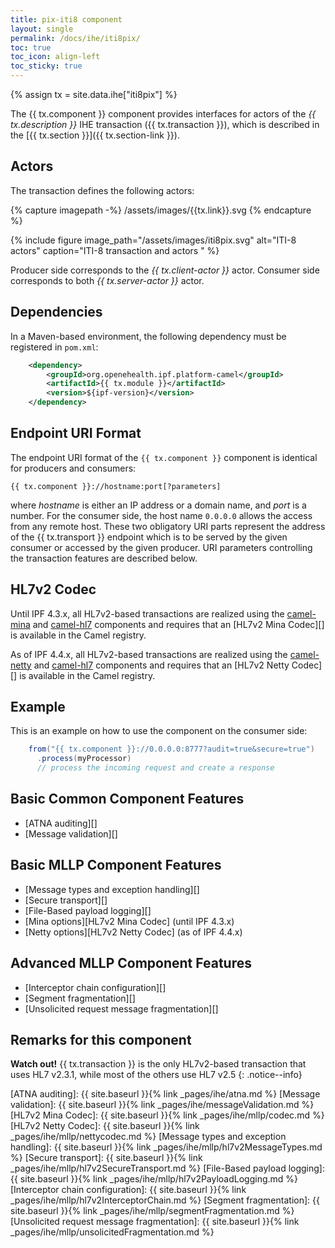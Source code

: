 ```yaml
---
title: pix-iti8 component
layout: single
permalink: /docs/ihe/iti8pix/
toc: true
toc_icon: align-left
toc_sticky: true
---
```


{% assign tx = site.data.ihe["iti8pix"] %}

The {{ tx.component }} component provides interfaces for actors of the *{{ tx.description }}* IHE transaction ({{ tx.transaction }}),
which is described in the [{{ tx.section }}]({{ tx.section-link }}).

## Actors

The transaction defines the following actors:

{% capture imagepath -%}
/assets/images/{{tx.link}}.svg
{% endcapture %}

{% include figure image_path="/assets/images/iti8pix.svg" alt="ITI-8 actors" caption="ITI-8 transaction and actors " %}

Producer side corresponds to the *{{ tx.client-actor }}* actor.
Consumer side corresponds to both *{{ tx.server-actor }}* actor.

## Dependencies

In a Maven-based environment, the following dependency must be registered in `pom.xml`:

```xml
    <dependency>
        <groupId>org.openehealth.ipf.platform-camel</groupId>
        <artifactId>{{ tx.module }}</artifactId>
        <version>${ipf-version}</version>
    </dependency>
```

## Endpoint URI Format

The endpoint URI format of the `{{ tx.component }}` component is identical for producers and consumers:

```
{{ tx.component }}://hostname:port[?parameters]
```

where *hostname* is either an IP address or a domain name, and *port* is a number. For the consumer side, the host name
`0.0.0.0` allows the access from any remote host.
These two obligatory URI parts represent the address of the {{ tx.transport }} endpoint which is to be served by the given consumer or
accessed by the given producer. URI parameters controlling the transaction features are described below.


## HL7v2 Codec

Until IPF 4.3.x, all HL7v2-based transactions are realized using the [camel-mina](https://camel.apache.org/mina.html) and [camel-hl7](https://camel.apache.org/hl7.html)
components and requires that an [HL7v2 Mina Codec][] is available in the Camel registry.

As of IPF 4.4.x, all HL7v2-based transactions are realized using the [camel-netty](https://camel.apache.org/netty.html) and [camel-hl7](https://camel.apache.org/hl7.html)
components and requires that an [HL7v2 Netty Codec][] is available in the Camel registry.

## Example

This is an example on how to use the component on the consumer side:

```java
    from("{{ tx.component }}://0.0.0.0:8777?audit=true&secure=true")
      .process(myProcessor)
      // process the incoming request and create a response
```

## Basic Common Component Features

* [ATNA auditing][]
* [Message validation][]

## Basic MLLP Component Features

* [Message types and exception handling][]
* [Secure transport][]
* [File-Based payload logging][]
* [Mina options][HL7v2 Mina Codec] (until IPF 4.3.x)
* [Netty options][HL7v2 Netty Codec] (as of IPF 4.4.x)

## Advanced MLLP Component Features

* [Interceptor chain configuration][]
* [Segment fragmentation][]
* [Unsolicited request message fragmentation][]


## Remarks for this component

**Watch out!** {{ tx.transaction }} is the only HL7v2-based transaction that uses HL7 v2.3.1, while most of the others use HL7 v2.5
{: .notice--info}


[ATNA auditing]: {{ site.baseurl }}{% link _pages/ihe/atna.md %}
[Message validation]: {{ site.baseurl }}{% link _pages/ihe/messageValidation.md %}
[HL7v2 Mina Codec]: {{ site.baseurl }}{% link _pages/ihe/mllp/codec.md %}
[HL7v2 Netty Codec]: {{ site.baseurl }}{% link _pages/ihe/mllp/nettycodec.md %}
[Message types and exception handling]: {{ site.baseurl }}{% link _pages/ihe/mllp/hl7v2MessageTypes.md %}
[Secure transport]: {{ site.baseurl }}{% link _pages/ihe/mllp/hl7v2SecureTransport.md %}
[File-Based payload logging]: {{ site.baseurl }}{% link _pages/ihe/mllp/hl7v2PayloadLogging.md %}
[Interceptor chain configuration]: {{ site.baseurl }}{% link _pages/ihe/mllp/hl7v2InterceptorChain.md %}
[Segment fragmentation]: {{ site.baseurl }}{% link _pages/ihe/mllp/segmentFragmentation.md %}
[Unsolicited request message fragmentation]: {{ site.baseurl }}{% link _pages/ihe/mllp/unsolicitedFragmentation.md %}


